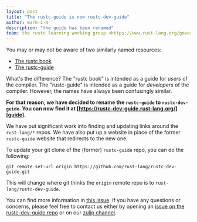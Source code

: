 ```yaml
---
layout: post
title: "The rustc-guide is now rustc-dev-guide"
author: mark-i-m
description: "the guide has been renamed"
team: the rustc learning working group <https://www.rust-lang.org/governance/teams/compiler#wg-learning>
---
```


You may or may not be aware of two similarly named resources:
- [The rustc book](https://doc.rust-lang.org/rustc/index.html)
- [The rustc-guide](https://rustc-dev-guide.rust-lang.org/)

What's the difference? The "rustc book" is intended as a guide for _users_ of the
compiler. The "rustc-guide" is intended as a guide for _developers_ of the
compiler. However, the names have always been confusingly similar.

**For that reason, we have decided to rename the `rustc-guide` to
`rustc-dev-guide`. You can now find it at [https://rustc-dev-guide.rust-lang.org/][guide].**

[guide]: https://rustc-dev-guide.rust-lang.org/

We have put significant work into finding and updating links around the
`rust-lang/*` repos. We have also put up a website in place of the former
`rustc-guide` website that redirects to the new one.

To update your git clone of the (former) `rustc-guide` repo, you can do the following:

```
git remote set-url origin https://github.com/rust-lang/rustc-dev-guide.git
```

This will change where git thinks the `origin` remote repo is to
`rust-lang/rustc-dev-guide`.

You can find more information in [this issue][gh]. If you have any questions or
concerns, please feel free to contact us either by opening an [issue on the
rustc-dev-guide repo][repo] or on our [zulip channel][zulip].

[gh]: https://github.com/rust-lang/rustc-dev-guide/issues/602
[repo]: https://github.com/rust-lang/rustc-dev-guide
[zulip]: https://rust-lang.zulipchat.com/#narrow/stream/196385-t-compiler.2Fwg-learning
